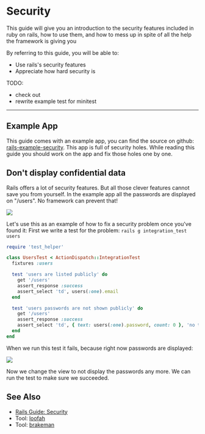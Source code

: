 Security
=======================

This guide will give you an introduction
to the security features included in ruby on rails,
how to use them, and how to mess up in spite of all the
help the framework is giving you

By referring to this guide, you will be able to:

* Use rails's security features 
* Appreciate how hard security is

TODO:

* check out
* rewrite example test for minitest

---------------------------------------------------------------------------

Example App
---------------

This guide comes with an example app, you can find the source on github:
[rails-example-security](https://github.com/web-engineering/rails-example-security).
This app is full of security holes. While reading this guide you should
work on the app and fix those holes one by one.


Don't display confidential data
-------------------------

Rails offers a lot of security features.  But all those clever features
cannot save you from yourself.  In the example app all the passwords
are displayed on "/users". No framework can prevent that!

![](images/security-password-shown.png)

Let's use this as an example of how to fix a security problem
once you've found it:  First we write a test for the problem: `rails g integration_test users`

``` ruby
require 'test_helper'

class UsersTest < ActionDispatch::IntegrationTest
  fixtures :users

  test 'users are listed publicly' do
    get '/users'
    assert_response :success
    assert_select 'td', users(:one).email
  end

  test 'users passwords are not shown publicly' do
    get '/users'
    assert_response :success
    assert_select 'td', { text: users(:one).password, count: 0 }, 'no table cell contains a password'
  end
end
```

When we run this test it fails, because right now passwords are displayed:

![](images/security-password-test-fails.png)

Now we change the view to not display the passwords any more. We can
run the test to make sure we succeeded.



See Also
--------

* [Rails Guide: Security](http://guides.rubyonrails.org/security.html)
* Tool: [loofah](https://github.com/flavorjones/loofah)
* Tool: [brakeman](https://github.com/presidentbeef/brakeman)
